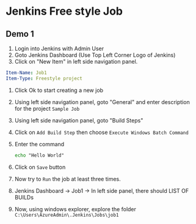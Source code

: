 # Jenkins Free style Job

## Demo 1

1. Login into Jenkins with Admin User
1. Goto Jenkins Dashboard (Use Top Left Corner Logo of Jenkins)
1. Click on "New Item" in left side navigation panel.

  ```yml 
  Item-Name: Job1
  Item-Type: Freestyle project
  ```
1. Click Ok to start creating a new job
1. Using left side navigation panel, goto "General" and enter description for the project `Sample Job`
1. Using left side navigation panel, goto "Build Steps"
1. Click on `Add Build Step` then choose `Execute Windows Batch Command`
1. Enter the command

   ```cmd
   echo "Hello World"
   ```
1.  Click on `Save` button
1.  Now try to `Run` the job at least three times.
1.  Jenkins Dashboard -> Job1 -> In left side panel, there should LIST OF BUILDs
1.  Now, using windows explorer, explore the folder `C:\Users\AzureAdmin\.Jenkins\Jobs\job1`
